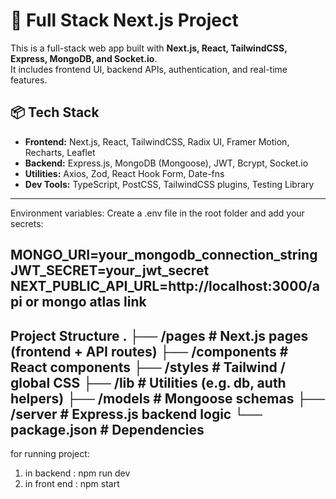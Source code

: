 # 🚀 Full Stack Next.js Project

This is a full-stack web app built with **Next.js, React, TailwindCSS, Express, MongoDB, and Socket.io**.  
It includes frontend UI, backend APIs, authentication, and real-time features.


## 📦 Tech Stack
- **Frontend:** Next.js, React, TailwindCSS, Radix UI, Framer Motion, Recharts, Leaflet  
- **Backend:** Express.js, MongoDB (Mongoose), JWT, Bcrypt, Socket.io  
- **Utilities:** Axios, Zod, React Hook Form, Date-fns  
- **Dev Tools:** TypeScript, PostCSS, TailwindCSS plugins, Testing Library  
------------------------------------------------------------------------------------------------------------------------------

Environment variables:
Create a .env file in the root folder and add your secrets:

MONGO_URI=your_mongodb_connection_string
JWT_SECRET=your_jwt_secret
NEXT_PUBLIC_API_URL=http://localhost:3000/api or mongo atlas link
------------------------------------------------------------------------------------------------------------------------------
Project Structure
.
├── /pages          # Next.js pages (frontend + API routes)
├── /components     # React components
├── /styles         # Tailwind / global CSS
├── /lib            # Utilities (e.g. db, auth helpers)
├── /models         # Mongoose schemas
├── /server         # Express.js backend logic
└── package.json    # Dependencies
------------------------------------------------------------------------------------------------------------------------------
for running project:
1. in backend : npm run dev
2. in front end : npm start
